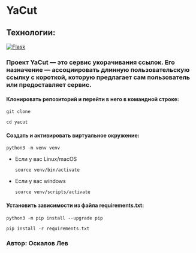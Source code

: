 # YaCut

## Технологии:
[![Flask]([https://parswebserver.com/wp-content/uploads/2020/09/flask-2048x1053.png])](https://flask.palletsprojects.com/en/2.1.x/)

### Проект YaCut — это сервис укорачивания ссылок. Его назначение — ассоциировать длинную пользовательскую ссылку с короткой, которую предлагает сам пользователь или предоставляет сервис.


#### Клонировать репозиторий и перейти в него в командной строке:

```
git clone 
```

```
cd yacut
```

#### Cоздать и активировать виртуальное окружение:

```
python3 -m venv venv
```

* Если у вас Linux/macOS

    ```
    source venv/bin/activate
    ```

* Если у вас windows

    ```
    source venv/scripts/activate
    ```

#### Установить зависимости из файла requirements.txt:

```
python3 -m pip install --upgrade pip
```

```
pip install -r requirements.txt
```

### Автор: Оскалов Лев

